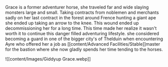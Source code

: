 Grace is a former adventurer horse, she traveled far and wide slaying monsters large and small. Taking contracts from noblemen and merchants sadly on her last contract in the forest around Frence hunting a giant ape she ended up taking an arrow to the knee. This wound ended up decommissioning her for a long time. This time made her realize it wasn't worth it to continue this danger filled adventuring lifestyle. she considered becoming a guard in one of the bigger city's of Thelduin when encountering Ayre who offered her a job as [[content/Advanced Facilities/Stable]]master for the bastion where she now gladly spends her time tending to the horses. 

![[content/Images/Giddyup Grace.webp]]